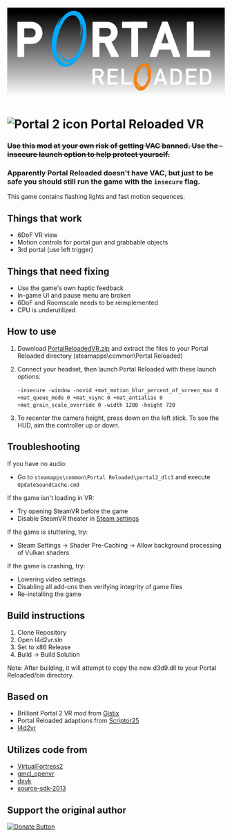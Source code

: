 <div align="center">
  <p>
    <a align="center">
      <img width="auto" src="https://raw.githubusercontent.com/stsichler/portal_reloaded_vr/reloaded/imgs/logo.png"></a>
  </p>
</div>

# ![Portal 2 icon](imgs/icon.jpg "Portal 2 icon") Portal Reloaded VR
### ~~Use this mod at your own risk of getting VAC banned. Use the -insecure launch option to help protect yourself.~~
### Apparently Portal Reloaded doesn't have VAC, but just to be safe you should still run the game with the `insecure` flag.
This game contains flashing lights and fast motion sequences.

## Things that work
* 6DoF VR view
* Motion controls for portal gun and grabbable objects
* 3rd portal (use left trigger)

## Things that need fixing
* Use the game's own haptic feedback
* In-game UI and pause menu are broken
* 6DoF and Roomscale needs to be reimplemented
* CPU is underutilized

## How to use
1. Download [PortalReloadedVR.zip](https://github.com/stsichler/portal_reloaded_vr/releases) and extract the files to your Portal Reloaded directory (steamapps\common\Portal Reloaded)
2. Connect your headset, then launch Portal Reloaded with these launch options:
   
   ``` -insecure -window -novid +mat_motion_blur_percent_of_screen_max 0 +mat_queue_mode 0 +mat_vsync 0 +mat_antialias 0 +mat_grain_scale_override 0 -width 1280 -height 720 ```

3. To recenter the camera height, press down on the left stick. To see the HUD, aim the controller up or down.

## Troubleshooting
If you have no audio:
* Go to ```steamapps\common\Portal Reloaded\portal2_dlc3``` and execute ```UpdateSoundCache.cmd```

If the game isn't loading in VR:
* Try opening SteamVR before the game
* Disable SteamVR theater in [Steam settings](https://external-preview.redd.it/1WdLExouo_YKhTGT6C5GGrOjeWO7qNdIdDRvIRBhw-0.png?auto=webp&s=0d4447a9d954e1ec15b2c010cf50eeabd51f4197)

If the game is stuttering, try: 
* Steam Settings -> Shader Pre-Caching -> Allow background processing of Vulkan shaders

If the game is crashing, try:
* Lowering video settings
* Disabling all add-ons then verifying integrity of game files
* Re-installing the game

## Build instructions
1. Clone Repository
2. Open l4d2vr.sln
3. Set to x86 Release
4. Build -> Build Solution

Note: After building, it will attempt to copy the new d3d9.dll to your Portal Reloaded/bin directory.

## Based on
* Brilliant Portal 2 VR mod from [Gistix](https://github.com/Gistix/portal2vr)
* Portal Reloaded adaptions from [Scriptor25](https://github.com/Scriptor25)
* [l4d2vr](https://github.com/sd805/l4d2vr)
  
## Utilizes code from
* [VirtualFortress2](https://github.com/PinkMilkProductions/VirtualFortress2)
* [gmcl_openvr](https://github.com/Planimeter/gmcl_openvr/)
* [dxvk](https://github.com/TheIronWolfModding/dxvk/tree/vr-dx9-rel)
* [source-sdk-2013](https://github.com/ValveSoftware/source-sdk-2013/)

## Support the original author
<a href="https://www.paypal.com/donate/?business=YL7TGWKPCC9H8&no_recurring=0&currency_code=USD"><img src="https://pics.paypal.com/00/s/MDAwNDljNmUtZWZiZS00ZTI1LWFiMTMtZTdhZmQ5NmU5ZDUx/file.PNG" alt="Donate Button" style="width:auto;height:100px;"></a>


